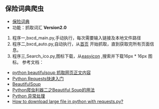 ## 保险词典爬虫
* [保险词典](http://www.qzr.cn/dlbxcd/index.shtml)
* 功能：抓取词汇
**Version2.0**
1. 程序一,bxcd_main.py,手动执行，每次需要输入链接及本地文件路径
2. 程序二,bxcd_auto.py,自动执行，从[首页](http://www.qzr.cn/dlbxcd/index.shtml) 开始抓取，直到获取完所有页面信息。
3. 程序三,Search_ico.py,图标下载，从[easyicon](http://www.easyicon.net/) ,搜索并下载16px * 16px 图标。
参考文档：
- [python beautifulsoup 抓取网页正文内容](http://blog.csdn.net/lan_se_ye_ge/article/details/39051103)
- [Python Requests快速入门](http://blog.csdn.net/iloveyin/article/details/21444613)
- [BeautifulSoup](https://www.crifan.com/category/work_and_job/programming_language/python/beautifulsoup-python/)
- [Python爬虫利器二之Beautiful Soup的用法](http://cuiqingcai.com/1319.html)
- [Python 异常处理](http://www.runoob.com/python/python-exceptions.html)
- [How to download large file in python with requests.py?](https://stackoverflow.com/questions/16694907/how-to-download-large-file-in-python-with-requests-py)
